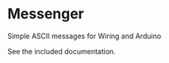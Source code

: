 Messenger
=================

Simple ASCII messages for Wiring and Arduino

See the included documentation.
